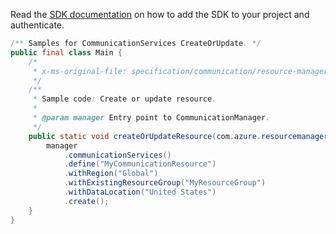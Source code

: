 Read the [SDK documentation](https://github.com/Azure/azure-sdk-for-java/blob/azure-resourcemanager-communication_1.1.0-beta.2/sdk/communication/azure-resourcemanager-communication/README.md) on how to add the SDK to your project and authenticate.

```java
/** Samples for CommunicationServices CreateOrUpdate. */
public final class Main {
    /*
     * x-ms-original-file: specification/communication/resource-manager/Microsoft.Communication/preview/2021-10-01-preview/examples/communicationServices/createOrUpdate.json
     */
    /**
     * Sample code: Create or update resource.
     *
     * @param manager Entry point to CommunicationManager.
     */
    public static void createOrUpdateResource(com.azure.resourcemanager.communication.CommunicationManager manager) {
        manager
            .communicationServices()
            .define("MyCommunicationResource")
            .withRegion("Global")
            .withExistingResourceGroup("MyResourceGroup")
            .withDataLocation("United States")
            .create();
    }
}
```
